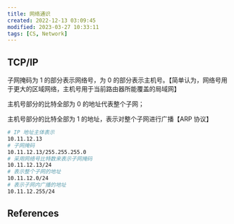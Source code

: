 ```yaml
---
title: 网络通识
created: 2022-12-13 03:09:45
modified: 2023-03-27 10:33:11
tags: [CS, Network]
---
```


## TCP/IP

子网掩码为 1 的部分表示网络号，为 0 的部分表示主机号。【简单认为，网络号用于更大的区域网络，主机号用于当前路由器所能覆盖的局域网】

主机号部分的比特全部为 0 的地址代表整个子网；

主机号部分的比特全部为 1 的地址，表示对整个子网进行广播【ARP 协议】

```sh
# IP 地址主体表示
10.11.12.13
# 子网掩码
10.11.12.13/255.255.255.0
# 采用网络号比特数来表示子网掩码
10.11.12.13/24
# 表示整个子网的地址
10.11.12.0/24
# 表示子网内广播的地址
10.11.12.255/24
```

## References
